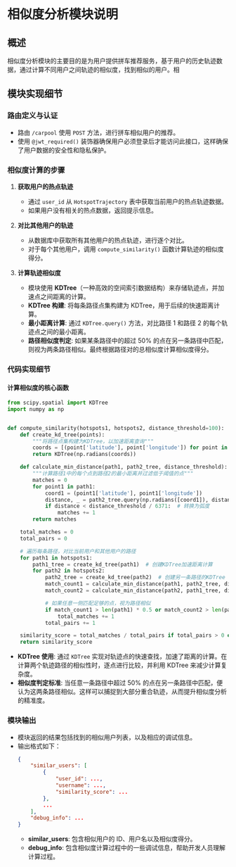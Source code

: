 # 相似度分析模块说明

## 概述
相似度分析模块的主要目的是为用户提供拼车推荐服务，基于用户的历史轨迹数据，通过计算不同用户之间轨迹的相似度，找到相似的用户。相

## 模块实现细节

### 路由定义与认证
- 路由 `/carpool` 使用 `POST` 方法，进行拼车相似用户的推荐。
- 使用 `@jwt_required()` 装饰器确保用户必须登录后才能访问此接口，这样确保了用户数据的安全性和隐私保护。

### 相似度计算的步骤
1. **获取用户的热点轨迹**
   - 通过 `user_id` 从 `HotspotTrajectory` 表中获取当前用户的热点轨迹数据。
   - 如果用户没有相关的热点数据，返回提示信息。

2. **对比其他用户的轨迹**
   - 从数据库中获取所有其他用户的热点轨迹，进行逐个对比。
   - 对于每个其他用户，调用 `compute_similarity()` 函数计算轨迹的相似度得分。

3. **计算轨迹相似度**
   - 模块使用 **KDTree**（一种高效的空间索引数据结构）来存储轨迹点，并加速点之间距离的计算。
   - **KDTree 构建**: 将每条路径点集构建为 KDTree，用于后续的快速距离计算。
   - **最小距离计算**: 通过 `KDTree.query()` 方法，对比路径 1 和路径 2 的每个轨迹点之间的最小距离。
   - **路径相似度判定**: 如果某条路径中的超过 50% 的点在另一条路径中匹配，则视为两条路径相似。最终根据路径对的总相似度计算相似度得分。

### 代码实现细节

#### 计算相似度的核心函数
```python
from scipy.spatial import KDTree
import numpy as np


def compute_similarity(hotspots1, hotspots2, distance_threshold=100):
    def create_kd_tree(points):
        """将路径点集构建为KDTree，以加速距离查询"""
        coords = [(point['latitude'], point['longitude']) for point in points]
        return KDTree(np.radians(coords))

    def calculate_min_distance(path1, path2_tree, distance_threshold):
        """计算路径1中的每个点到路径2的最小距离并过滤低于阈值的点"""
        matches = 0
        for point1 in path1:
            coord1 = (point1['latitude'], point1['longitude'])
            distance, _ = path2_tree.query(np.radians([coord1]), distance_upper_bound=np.radians(distance_threshold / 6371))  # 使用地球半径（6371 km）归一化
            if distance < distance_threshold / 6371:  # 转换为弧度
                matches += 1
        return matches

    total_matches = 0
    total_pairs = 0

    # 遍历每条路径，对比当前用户和其他用户的路径
    for path1 in hotspots1:
        path1_tree = create_kd_tree(path1)  # 创建KDTree加速距离计算
        for path2 in hotspots2:
            path2_tree = create_kd_tree(path2)  # 创建另一条路径的KDTree
            match_count1 = calculate_min_distance(path1, path2_tree, distance_threshold)
            match_count2 = calculate_min_distance(path2, path1_tree, distance_threshold)

            # 如果任意一侧匹配足够的点，视为路径相似
            if match_count1 > len(path1) * 0.5 or match_count2 > len(path2) * 0.5:  # 超过50%匹配则判为相似
                total_matches += 1
            total_pairs += 1

    similarity_score = total_matches / total_pairs if total_pairs > 0 else 0
    return similarity_score
```

- **KDTree 使用**: 通过 `KDTree` 实现对轨迹点的快速查找，加速了距离的计算。在计算两个轨迹路径的相似性时，逐点进行比较，并利用 KDTree 来减少计算复杂度。
- **相似度判定标准**: 当任意一条路径中超过 50% 的点在另一条路径中匹配，便认为这两条路径相似。这样可以捕捉到大部分重合轨迹，从而提升相似度分析的精准度。

### 模块输出
- 模块返回的结果包括找到的相似用户列表，以及相应的调试信息。
- 输出格式如下：
  ```json
  {
      "similar_users": [
          {
              "user_id": ...,
              "username": ...,
              "similarity_score": ...
          },
          ...
      ],
      "debug_info": ...
  }
  ```
  - **similar_users**: 包含相似用户的 ID、用户名以及相似度得分。
  - **debug_info**: 包含相似度计算过程中的一些调试信息，帮助开发人员理解计算过程。

